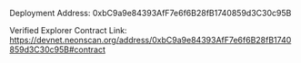 Deployment Address: 0xbC9a9e84393AfF7e6f6B28fB1740859d3C30c95B

Verified Explorer Contract Link: https://devnet.neonscan.org/address/0xbC9a9e84393AfF7e6f6B28fB1740859d3C30c95B#contract